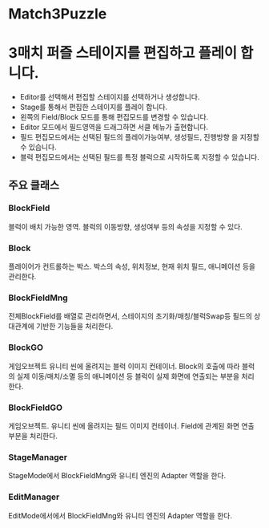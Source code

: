 # Match3Puzzle

# 3매치 퍼즐 스테이지를 편집하고 플레이 합니다.
- Editor를 선택해서 편집할 스테이지를 선택하거나 생성합니다. 
- Stage를 통해서 편집한 스테이지를 플레이 합니다. 
- 왼쪽의 Field/Block 모드를 통해 편집모드를 변경할 수 있습니다. 
- Editor 모드에서 필드영역을 드래그하면 서클 메뉴가 출현합니다. 
- 필드 편집모드에서는 선택된 필드의 플레이가능여부, 생성필드, 진행방향 을 지정할 수 있습니다. 
- 블럭 편집모드에서는 선택된 필드를 특정 블럭으로 시작하도록 지정할 수 있습니다. 



## 주요 클래스

### BlockField 
블럭이 배치 가능한 영역. 블럭의 이동방향, 생성여부 등의 속성을 지정할 수 있다. 
### Block 
 플레이어가 컨트롤하는 박스. 박스의 속성, 위치정보, 현재 위치 필드, 애니메이션 등을 관리한다. 
### BlockFieldMng 
 전체BlockField를 배열로 관리하면서, 스테이지의 초기화/매칭/블럭Swap등 필드의 상대관계에 기반한 기능들을 처리한다. 
### BlockGO 
 게임오브젝트 유니티 씬에 올려지는 블럭 이미지 컨테이너. Block의 호출에 따라 블럭의 실제 이동/매치/소멸 등의 애니메이션 등 블럭이 실제 화면에 연출되는 부분을 처리한다. 
### BlockFieldGO 
 게임오브젝트. 유니티 씬에 올려지는 필드 이미지 컨테이너. Field에 관계된 화면 연출 부분을 처리한다. 
### StageManager 
 StageMode에서 BlockFieldMng와 유니티 엔진의 Adapter 역할을 한다. 
### EditManager 
 EditMode에서에서 BlockFieldMng와 유니티 엔진의 Adapter 역할을 한다. 
